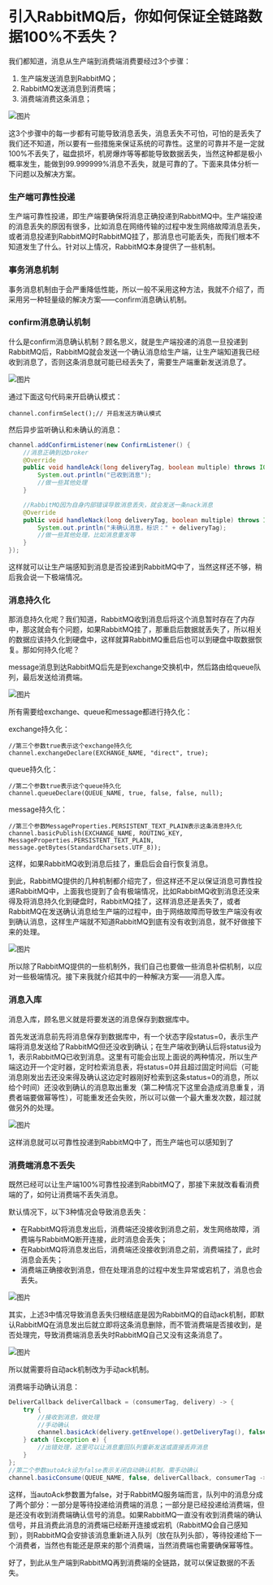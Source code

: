 # 引入RabbitMQ后，你如何保证全链路数据100%不丢失？

我们都知道，消息从生产端到消费端消费要经过3个步骤：

1. 生产端发送消息到RabbitMQ；
2. RabbitMQ发送消息到消费端；
3. 消费端消费这条消息；

![图片](mq.assets/640)

这3个步骤中的每一步都有可能导致消息丢失，消息丢失不可怕，可怕的是丢失了我们还不知道，所以要有一些措施来保证系统的可靠性。这里的可靠并不是一定就100%不丢失了，磁盘损坏，机房爆炸等等都能导致数据丢失，当然这种都是极小概率发生，能做到99.999999%消息不丢失，就是可靠的了。下面来具体分析一下问题以及解决方案。

### 生产端可靠性投递

生产端可靠性投递，即生产端要确保将消息正确投递到RabbitMQ中。生产端投递的消息丢失的原因有很多，比如消息在网络传输的过程中发生网络故障消息丢失，或者消息投递到RabbitMQ时RabbitMQ挂了，那消息也可能丢失，而我们根本不知道发生了什么。针对以上情况，RabbitMQ本身提供了一些机制。

### 事务消息机制

事务消息机制由于会严重降低性能，所以一般不采用这种方法，我就不介绍了，而采用另一种轻量级的解决方案——confirm消息确认机制。

### confirm消息确认机制

什么是confirm消息确认机制？顾名思义，就是生产端投递的消息一旦投递到RabbitMQ后，RabbitMQ就会发送一个确认消息给生产端，让生产端知道我已经收到消息了，否则这条消息就可能已经丢失了，需要生产端重新发送消息了。

![图片](https://mmbiz.qpic.cn/mmbiz_png/eQPyBffYbufkckcjYTr8iaaq35h4uFdHCL9dric5f3GH6WnXqPYQVKickamq4RicmQjnaQKibs67VFZ269PniaQAsIpA/640?wx_fmt=png&tp=webp&wxfrom=5&wx_lazy=1&wx_co=1)

通过下面这句代码来开启确认模式：

```
channel.confirmSelect();// 开启发送方确认模式
```

然后异步监听确认和未确认的消息：

```java
channel.addConfirmListener(new ConfirmListener() {
    //消息正确到达broker
    @Override
    public void handleAck(long deliveryTag, boolean multiple) throws IOException {
        System.out.println("已收到消息");
        //做一些其他处理
    }

    //RabbitMQ因为自身内部错误导致消息丢失，就会发送一条nack消息
    @Override
    public void handleNack(long deliveryTag, boolean multiple) throws IOException {
        System.out.println("未确认消息，标识：" + deliveryTag);
        //做一些其他处理，比如消息重发等
    }
});
```

这样就可以让生产端感知到消息是否投递到RabbitMQ中了，当然这样还不够，稍后我会说一下极端情况。

### 消息持久化

那消息持久化呢？我们知道，RabbitMQ收到消息后将这个消息暂时存在了内存中，那这就会有个问题，如果RabbitMQ挂了，那重启后数据就丢失了，所以相关的数据应该持久化到硬盘中，这样就算RabbitMQ重启后也可以到硬盘中取数据恢复。那如何持久化呢？

message消息到达RabbitMQ后先是到exchange交换机中，然后路由给queue队列，最后发送给消费端。

![图片](mq.assets/640-16375436098192)

所有需要给exchange、queue和message都进行持久化：

exchange持久化：

```
//第三个参数true表示这个exchange持久化
channel.exchangeDeclare(EXCHANGE_NAME, "direct", true);
```

queue持久化：

```
//第二个参数true表示这个queue持久化
channel.queueDeclare(QUEUE_NAME, true, false, false, null);
```

message持久化：

```
//第三个参数MessageProperties.PERSISTENT_TEXT_PLAIN表示这条消息持久化
channel.basicPublish(EXCHANGE_NAME, ROUTING_KEY, MessageProperties.PERSISTENT_TEXT_PLAIN, message.getBytes(StandardCharsets.UTF_8));
```

这样，如果RabbitMQ收到消息后挂了，重启后会自行恢复消息。

到此，RabbitMQ提供的几种机制都介绍完了，但这样还不足以保证消息可靠性投递RabbitMQ中，上面我也提到了会有极端情况，比如RabbitMQ收到消息还没来得及将消息持久化到硬盘时，RabbitMQ挂了，这样消息还是丢失了，或者RabbitMQ在发送确认消息给生产端的过程中，由于网络故障而导致生产端没有收到确认消息，这样生产端就不知道RabbitMQ到底有没有收到消息，就不好做接下来的处理。

![图片](mq.assets/640-16375436123264)

所以除了RabbitMQ提供的一些机制外，我们自己也要做一些消息补偿机制，以应对一些极端情况。接下来我就介绍其中的一种解决方案——消息入库。

### 消息入库

消息入库，顾名思义就是将要发送的消息保存到数据库中。

首先发送消息前先将消息保存到数据库中，有一个状态字段status=0，表示生产端将消息发送给了RabbitMQ但还没收到确认；在生产端收到确认后将status设为1，表示RabbitMQ已收到消息。这里有可能会出现上面说的两种情况，所以生产端这边开一个定时器，定时检索消息表，将status=0并且超过固定时间后（可能消息刚发出去还没来得及确认这边定时器刚好检索到这条status=0的消息，所以给个时间）还没收到确认的消息取出重发（第二种情况下这里会造成消息重复，消费者端要做幂等性），可能重发还会失败，所以可以做一个最大重发次数，超过就做另外的处理。

![图片](mq.assets/640-16375439413856)

这样消息就可以可靠性投递到RabbitMQ中了，而生产端也可以感知到了

### 消费端消息不丢失

既然已经可以让生产端100%可靠性投递到RabbitMQ了，那接下来就改看看消费端的了，如何让消费端不丢失消息。

默认情况下，以下3种情况会导致消息丢失：

- 在RabbitMQ将消息发出后，消费端还没接收到消息之前，发生网络故障，消费端与RabbitMQ断开连接，此时消息会丢失；
- 在RabbitMQ将消息发出后，消费端还没接收到消息之前，消费端挂了，此时消息会丢失；
- 消费端正确接收到消息，但在处理消息的过程中发生异常或宕机了，消息也会丢失。

![图片](mq.assets/640-16375440104548)

其实，上述3中情况导致消息丢失归根结底是因为RabbitMQ的自动ack机制，即默认RabbitMQ在消息发出后就立即将这条消息删除，而不管消费端是否接收到，是否处理完，导致消费端消息丢失时RabbitMQ自己又没有这条消息了。

![图片](mq.assets/640-163754401249910)

所以就需要将自动ack机制改为手动ack机制。

消费端手动确认消息：

```java
DeliverCallback deliverCallback = (consumerTag, delivery) -> {
    try {
        //接收到消息，做处理
        //手动确认
        channel.basicAck(delivery.getEnvelope().getDeliveryTag(), false);
    } catch (Exception e) {
        //出错处理，这里可以让消息重回队列重新发送或直接丢弃消息
    }
};
//第二个参数autoAck设为false表示关闭自动确认机制，需手动确认
channel.basicConsume(QUEUE_NAME, false, deliverCallback, consumerTag -> {});
```

这样，当autoAck参数置为false，对于RabbitMQ服务端而言，队列中的消息分成了两个部分：一部分是等待投递给消费端的消息；一部分是已经投递给消费端，但是还没有收到消费端确认信号的消息。如果RabbitMQ一直没有收到消费端的确认信号，并且消费此消息的消费端已经断开连接或宕机（RabbitMQ会自己感知到），则RabbitMQ会安排该消息重新进入队列（放在队列头部），等待投递给下一个消费者，当然也有能还是原来的那个消费端，当然消费端也需要确保幂等性。

好了，到此从生产端到RabbitMQ再到消费端的全链路，就可以保证数据的不丢失。